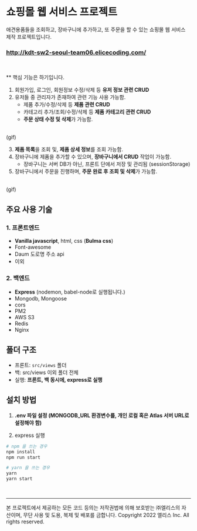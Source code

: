 # 쇼핑몰 웹 서비스 프로젝트

애견용품들을 조회하고, 장바구니에 추가하고, 또 주문을 할 수 있는 쇼핑몰 웹 서비스 제작 프로젝트입니다. <br />

### http://kdt-sw2-seoul-team06.elicecoding.com/

<br>

** 핵심 기능은 하기입니다. <br>
1. 회원가입, 로그인, 회원정보 수정/삭제 등 **유저 정보 관련 CRUD** 
2. 유저들 중 관리자가 존재하여 관련 기능 사용 가능함.
    - 제품 추가/수정/삭제 등 **제품 관련 CRUD**
    - 카테고리 추가/조회/수정/삭제 등 **제품 카테고리 관련 CRUD**
    - **주문 상태 수정 및 삭제**가 가능함. 

<br>(gif)<br>

3. **제품 목록**을 조회 및, **제품 상세 정보**를 조회 가능함. 
4. 장바구니에 제품을 추가할 수 있으며, **장바구니에서 CRUD** 작업이 가능함.
    - 장바구니는 서버 DB가 아닌, 프론트 단에서 저장 및 관리됨 (sessionStorage)
5. 장바구니에서 주문을 진행하며, **주문 완료 후 조회 및 삭제**가 가능함.

<br>(gif)<br>

## 주요 사용 기술

### 1. 프론트엔드

- **Vanilla javascript**, html, css (**Bulma css**)
- Font-awesome 
- Daum 도로명 주소 api 
- 이외

### 2. 백엔드 

- **Express** (nodemon, babel-node로 실행됩니다.)
- Mongodb, Mongoose
- cors
- PM2
- AWS S3
- Redis
- Nginx

## 폴더 구조
- 프론트: `src/views` 폴더 
- 백: src/views 이외 폴더 전체
- 실행: **프론트, 백 동시에, express로 실행**



## 설치 방법

1. **.env 파일 설정 (MONGODB_URL 환경변수를, 개인 로컬 혹은 Atlas 서버 URL로 설정해야 함)**

2. express 실행

```bash
# npm 을 쓰는 경우 
npm install
npm run start

# yarn 을 쓰는 경우
yarn
yarn start
```

<br>

---

본 프로젝트에서 제공하는 모든 코드 등의는 저작권법에 의해 보호받는 ㈜엘리스의 자산이며, 무단 사용 및 도용, 복제 및 배포를 금합니다.
Copyright 2022 엘리스 Inc. All rights reserved.

